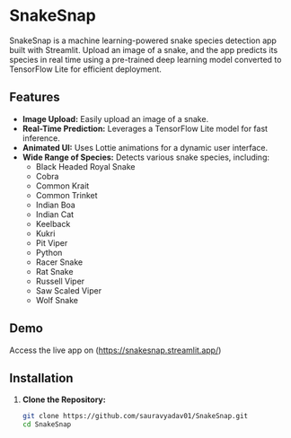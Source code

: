 # SnakeSnap

SnakeSnap is a machine learning-powered snake species detection app built with Streamlit. Upload an image of a snake, and the app predicts its species in real time using a pre-trained deep learning model converted to TensorFlow Lite for efficient deployment.

## Features
- **Image Upload:** Easily upload an image of a snake.
- **Real-Time Prediction:** Leverages a TensorFlow Lite model for fast inference.
- **Animated UI:** Uses Lottie animations for a dynamic user interface.
- **Wide Range of Species:** Detects various snake species, including:
  - Black Headed Royal Snake
  - Cobra
  - Common Krait
  - Common Trinket
  - Indian Boa
  - Indian Cat
  - Keelback
  - Kukri
  - Pit Viper
  - Python
  - Racer Snake
  - Rat Snake
  - Russell Viper
  - Saw Scaled Viper
  - Wolf Snake

## Demo
Access the live app on (https://snakesnap.streamlit.app/)

## Installation

1. **Clone the Repository:**
   ```bash
   git clone https://github.com/sauravyadav01/SnakeSnap.git
   cd SnakeSnap
